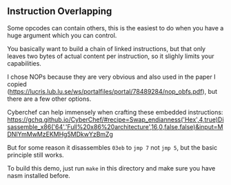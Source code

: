 ## Instruction Overlapping

Some opcodes can contain others, this is the easiest to do when you have a huge argument which you can control.

You basically want to build a chain of linked instructions, but that only leaves two bytes of actual content per instruction, so it slighly limits your capabilities.

I chose NOPs because they are very obvious and also used in the paper I copied (https://lucris.lub.lu.se/ws/portalfiles/portal/78489284/nop_obfs.pdf), but there are a few other options.

Cyberchef can help immensely when crafting these embedded instructions:
https://gchq.github.io/CyberChef/#recipe=Swap_endianness('Hex',4,true)Disassemble_x86('64','Full%20x86%20architecture',16,0,false,false)&input=MDNlYmMwMzEKMHg5MDkwYzBmZg

But for some reason it disassembles `03eb` to `jmp 7` not `jmp 5`, but the basic principle still works.

To build this demo, just run `make` in this directory and make sure you have nasm installed before.



